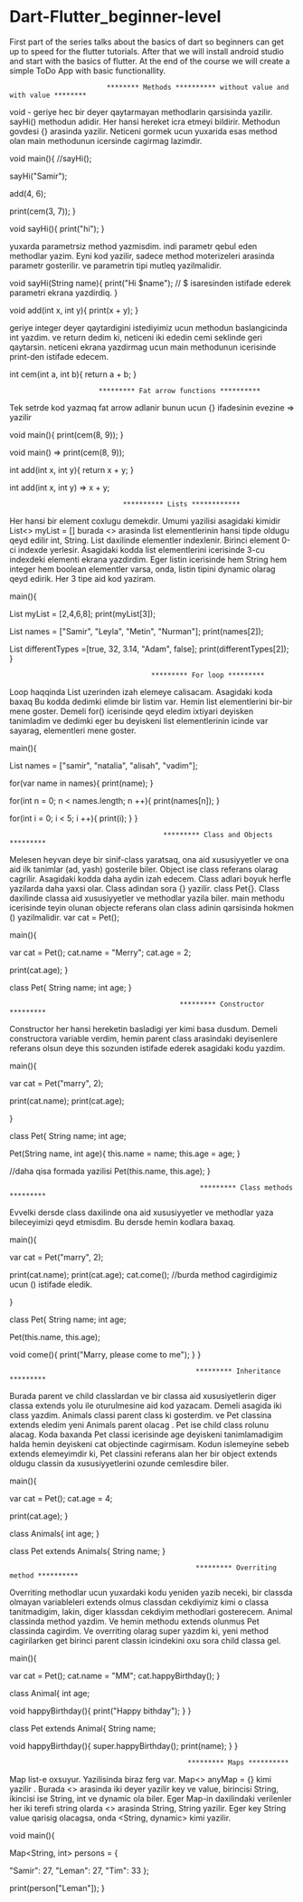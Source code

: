 # Dart-Flutter_beginner-level
First part of the series talks about the basics of dart so beginners can get up to speed for the flutter tutorials. After that we will install android studio and start with the basics of flutter. At the end of the course we will create a simple ToDo App with basic functionallity.

                            ******** Methods ********** without value and with value ********
                            
  void - geriye hec bir deyer qaytarmayan methodlarin qarsisinda yazilir. 
  sayHi() methodun adidir. Her hansi hereket icra etmeyi bildirir. Methodun govdesi {} arasinda yazilir.
  Neticeni gormek ucun yuxarida esas method olan main methodunun icersinde cagirmag lazimdir.
 
void main(){
  //sayHi();
 
  sayHi("Samir");
  
  add(4, 6);
  
  print(cem(3, 7));
}

void sayHi(){
  print("hi");
}
 
 yuxarda parametrsiz method yazmisdim. indi parametr qebul eden methodlar yazim. Eyni kod yazilir,
 sadece method moterizeleri arasinda parametr gosterilir. ve parametrin tipi mutleq yazilmalidir.

void sayHi(String name){
  print("Hi $name"); // $ isaresinden istifade ederek parametri ekrana yazdirdiq.
}

void add(int x, int y){
  print(x + y);
}  

geriye integer deyer qaytardigini istediyimiz ucun methodun baslangicinda int yazdim.
ve return dedim ki, neticeni iki ededin cemi seklinde geri qaytarsin. neticeni ekrana yazdirmag ucun main methodunun icerisinde
print-den istifade edecem.

int cem(int a, int b){
  return a + b;
}


                          ********* Fat arrow functions **********
                          
  Tek setrde kod yazmaq fat arrow adlanir
  bunun ucun {} ifadesinin evezine => yazilir
     
  void main(){
     print(cem(8, 9));
  }
     
  void main() => print(cem(8, 9));
     
     
  int add(int x, int y){
     return x + y;
   }
      
   int add(int x, int y) => x + y;
      
      
                                ********** Lists ************
                                
  Her hansi bir element coxlugu demekdir. Umumi yazilisi asagidaki kimidir
  List<> myList = []
  burada <> arasinda list elementlerinin hansi tipde oldugu qeyd edilir int, String.
  List daxilinde elementler indexlenir. Birinci element 0-ci indexde yerlesir.
  Asagidaki kodda list elementlerini icerisinde 3-cu indexdeki elementi ekrana yazdirdim. 
  Eger listin icerisinde hem String hem integer hem boolean elementler varsa, onda, listin tipini dynamic olarag qeyd edirik.
  Her 3 tipe aid kod yaziram.
     
  main(){
  
   List<int> myList = [2,4,6,8];
   print(myList[3]);
       
   List<String> names = ["Samir", "Leyla", "Metin", "Nurman"];
   print(names[2]);
       
   List<dynamic> differentTypes =[true, 32, 3.14, "Adam", false];
   print(differentTypes[2]);
 }
      
      
      
      
                                       ********* For loop *********
                                       
 Loop haqqinda List uzerinden izah elemeye calisacam. Asagidaki koda baxaq
 Bu kodda dedimki elimde bir listim var. Hemin list elementlerini bir-bir mene goster.
 Demeli for() icerisinde qeyd eledim ixtiyari deyisken tanimladim ve dedimki eger bu deyiskeni list elementlerinin icinde var sayarag, 
 elementleri mene goster.
                
                                       
 main(){
  
 List<String> names = ["samir", "natalia", "alisah", "vadim"];
  
  for(var name in names){
    print(name);
  }
  
  for(int n = 0; n < names.length; n ++){
    print(names[n]);
  }  
  
  for(int i = 0; i < 5; i ++){
    print(i);
  }
}                                      
                          
                          
                                          ********* Class and Objects *********
  Melesen heyvan deye bir sinif-class yaratsaq, ona aid xususiyyetler ve ona aid ilk tanimlar (ad, yash) gosterile biler. Object ise       class referans olarag cagrilir. Asagidaki kodda daha aydin izah edecem.
  Class adlari boyuk herfle yazilarda daha yaxsi olar. Class adindan sora {} yazilir. class Pet{}.
  Class daxilinde classa aid xususiyyetler ve methodlar yazila biler. main methodu icerisinde teyin olunan objecte referans olan class     adinin qarsisinda hokmen () yazilmalidir. var cat = Pet();
  
  main(){
 
  var cat = Pet();
  cat.name = "Merry";
  cat.age = 2;
  
  print(cat.age);
}


class Pet{
  String name;
  int age;
}


                                              ********* Constructor *********
Constructor her hansi hereketin basladigi yer kimi basa dusdum.
Demeli constructora variable verdim, hemin parent class arasindaki deyisenlere referans olsun deye this sozunden istifade ederek asagidaki kodu yazdim.

main(){
 
  var cat = Pet("marry", 2);
  
  print(cat.name);
  print(cat.age);
  
}


class Pet{
  String name;
  int age;
  
  Pet(String name, int age){
    this.name = name;
    this.age = age;
  }
  
  //daha qisa formada yazilisi
  Pet(this.name, this.age);
}

                                                   ********* Class methods *********
Evvelki dersde class daxilinde ona aid xususiyyetler ve methodlar yaza bileceyimizi qeyd etmisdim. Bu dersde hemin kodlara baxaq.

main(){
 
  var cat = Pet("marry", 2);
  
  print(cat.name);
  print(cat.age);
  cat.come(); //burda method cagirdigimiz ucun () istifade eledik.
  
}


class Pet{
  String name;
  int age;
  
  Pet(this.name, this.age);
  
  void come(){
    print("Marry, please come to me");
  }
}

                                                  ********* Inheritance *********
Burada parent ve child classlardan  ve bir classa aid xususiyetlerin diger classa extends yolu ile oturulmesine aid kod yazacam.
Demeli asagida iki class yazdim. Animals classi parent class ki gosterdim. ve Pet classina extends eledim yeni Animals parent olacag . Pet ise child class rolunu alacag. Koda baxanda Pet classi icerisinde age deyiskeni tanimlamadigim halda hemin deyiskeni cat objectinde cagirmisam. Kodun islemeyine sebeb extends elemeyimdir ki, Pet classini referans alan her bir object extends oldugu classin da xususiyyetlerini ozunde cemlesdire biler.

main(){
 
  var cat = Pet();
  cat.age = 4;
  
  print(cat.age);
}

class Animals{
  int age;
}

class Pet extends Animals{
  String name;
}


                                                  ********* Overriting method **********

Overriting methodlar ucun yuxardaki kodu yeniden yazib neceki, bir classda olmayan variableleri extends olmus classdan cekdiyimiz kimi o classa tanitmadigim, lakin, diger klassdan cekdiyim methodlari gosterecem.
Animal classinda method yazdim. Ve hemin methodu extends olunmus Pet classinda cagirdim. Ve overriting olarag super yazdim ki, yeni method cagirilarken get birinci parent classin icindekini oxu sora child classa gel.

main(){
 
  var cat = Pet();
  cat.name = "MM";
  cat.happyBirthday();
}

class Animal{
  int age;
  
   void happyBirthday(){
    print("Happy bithday");
  }
}

class Pet extends Animal{
  String name;
 
 void happyBirthday(){
    super.happyBirthday();
    print(name);
 }
}


                                                ********* Maps **********
Map list-e oxsuyur. Yazilisinda biraz ferg var. Map<> anyMap = {} kimi yazilir . Burada <> arasinda iki deyer yazilir key ve value, birincisi String, ikincisi ise String, int ve dynamic ola biler. Eger Map-in daxilindaki verilenler her iki terefi string olarda <> arasinda String, String yazilir. Eger key String value qarisig olacagsa, onda <String, dynamic> kimi yazilir.

void main(){
 
 Map<String, int> persons = {
   
   "Samir": 27,
   "Leman": 27,
   "Tim": 33
 };
  
  print(person["Leman"]);
}

